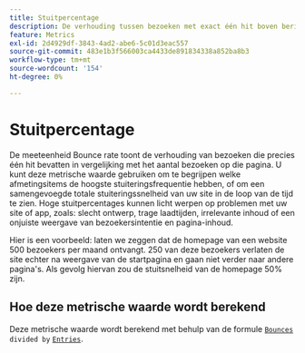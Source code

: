 ```yaml
---
title: Stuitpercentage
description: De verhouding tussen bezoeken met exact één hit boven berichten.
feature: Metrics
exl-id: 2d4929df-3843-4ad2-abe6-5c01d3eac557
source-git-commit: 483e1b3f566003ca4433de891834338a852ba8b3
workflow-type: tm+mt
source-wordcount: '154'
ht-degree: 0%

---
```


# Stuitpercentage

De meeteenheid Bounce rate toont de verhouding van bezoeken die precies één hit bevatten in vergelijking met het aantal bezoeken op die pagina. U kunt deze metrische waarde gebruiken om te begrijpen welke afmetingsitems de hoogste stuiteringsfrequentie hebben, of om een samengevoegde totale stuiteringssnelheid van uw site in de loop van de tijd te zien. Hoge stuitpercentages kunnen licht werpen op problemen met uw site of app, zoals: slecht ontwerp, trage laadtijden, irrelevante inhoud of een onjuiste weergave van bezoekersintentie en pagina-inhoud.

Hier is een voorbeeld: laten we zeggen dat de homepage van een website 500 bezoekers per maand ontvangt. 250 van deze bezoekers verlaten de site echter na weergave van de startpagina en gaan niet verder naar andere pagina&#39;s. Als gevolg hiervan zou de stuitsnelheid van de homepage 50% zijn.

## Hoe deze metrische waarde wordt berekend

Deze metrische waarde wordt berekend met behulp van de formule [`Bounces`](bounces.md) `divided by` [`Entries`](entries.md).
